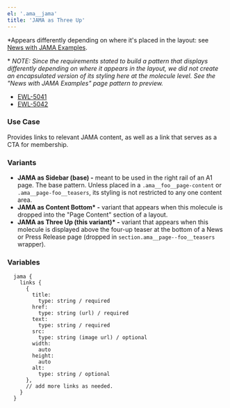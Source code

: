 ```yaml
---
el: '.ama__jama'
title: 'JAMA as Three Up'
---
```

*Appears differently depending on where it's placed in the layout: see [News with JAMA Examples]().

\* _NOTE: Since the requirements stated to build a pattern that displays differently depending on where it appears in the layout, we did not create an encapsulated version of its styling here at the molecule level. See the "News with JAMA Examples" page pattern to preview._

* [EWL-5041](https://issues.ama-assn.org/browse/EWL-5040)
* [EWL-5042](https://issues.ama-assn.org/browse/EWL-5042)

### Use Case
Provides links to relevant JAMA content, as well as a link that serves as a CTA for membership.

### Variants
* **JAMA as Sidebar (base) -**  meant to be used in the right rail of an A1 page. The base pattern. Unless placed in a `.ama__foo__page-content` or `.ama__page-foo__teasers`, its styling is not restricted to any one content area. 
* **JAMA as Content Bottom\* -** variant that appears when this molecule is dropped into the "Page Content" section of a layout.
* **JAMA as Three Up (this variant)\* -** variant that appears when this molecule is displayed above the four-up teaser at the bottom of a News or Press Release page (dropped in `section.ama__page--foo__teasers` wrapper).

### Variables
~~~
  jama {
    links {
      {
        title: 
          type: string / required
        href: 
          type: string (url) / required
        text: 
          type: string / required      
        src:
          type: string (image url) / optional
        width: 
          auto
        height:
          auto
        alt: 
          type: string / optional
      },
      // add more links as needed.
    }
  }

~~~
